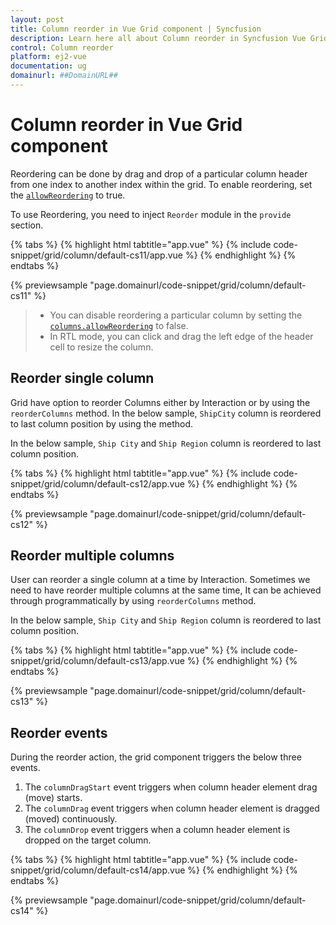 ```yaml
---
layout: post
title: Column reorder in Vue Grid component | Syncfusion
description: Learn here all about Column reorder in Syncfusion Vue Grid component of Syncfusion Essential JS 2 and more.
control: Column reorder 
platform: ej2-vue
documentation: ug
domainurl: ##DomainURL##
---
```


# Column reorder in Vue Grid component

Reordering can be done by drag and drop of a particular column header from one index to another index within the grid. To enable reordering, set the [`allowReordering`](https://ej2.syncfusion.com/vue/documentation/api/grid/#allowreordering) to true.

To use Reordering, you need to inject `Reorder` module in the `provide` section.

{% tabs %}
{% highlight html tabtitle="app.vue" %}
{% include code-snippet/grid/column/default-cs11/app.vue %}
{% endhighlight %}
{% endtabs %}
        
{% previewsample "page.domainurl/code-snippet/grid/column/default-cs11" %}

> * You can disable reordering a particular column by setting the [`columns.allowReordering`](https://ej2.syncfusion.com/vue/documentation/api/grid/column/#allowreordering) to false.
> * In RTL mode, you can click and drag the left edge of the header cell to resize the column.

## Reorder single column

Grid have option to reorder Columns either by Interaction or by using the `reorderColumns` method. In the below sample, `ShipCity` column is reordered to last column position by using the method.

In the below sample, `Ship City` and `Ship Region` column is reordered to last column position.

{% tabs %}
{% highlight html tabtitle="app.vue" %}
{% include code-snippet/grid/column/default-cs12/app.vue %}
{% endhighlight %}
{% endtabs %}
        
{% previewsample "page.domainurl/code-snippet/grid/column/default-cs12" %}

## Reorder multiple columns

User can reorder a single column at a time by Interaction. Sometimes we need to have reorder multiple columns at the same time, It can be achieved through programmatically by using `reorderColumns` method.

In the below sample, `Ship City` and `Ship Region` column is reordered to last column position.

{% tabs %}
{% highlight html tabtitle="app.vue" %}
{% include code-snippet/grid/column/default-cs13/app.vue %}
{% endhighlight %}
{% endtabs %}
        
{% previewsample "page.domainurl/code-snippet/grid/column/default-cs13" %}

## Reorder events

During the reorder action, the grid component triggers the below three events.

1. The `columnDragStart` event triggers when column header element drag (move) starts.
2. The `columnDrag` event triggers when column header element is dragged (moved) continuously.
3. The `columnDrop` event triggers when a column header element is dropped on the target column.

{% tabs %}
{% highlight html tabtitle="app.vue" %}
{% include code-snippet/grid/column/default-cs14/app.vue %}
{% endhighlight %}
{% endtabs %}
        
{% previewsample "page.domainurl/code-snippet/grid/column/default-cs14" %}
